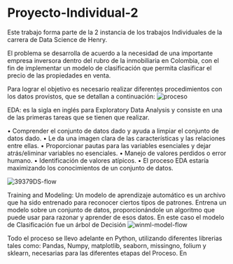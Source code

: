 # Proyecto-Individual-2

Este trabajo forma parte de la 2 instancia de los trabajos Individuales de la carrera de Data Science de Henry.

El problema se desarrolla de acuerdo a la necesidad de una importante empresa inversora dentro del rubro de la inmobiliaria en Colombia, con el fin de implementar un modelo de clasificación que permita clasificar el precio de las propiedades en venta. 

Para lograr el objetivo es necesario realizar diferentes procedimientos con los datos provistos, que se detallan a continuación:
            ![proceso](https://user-images.githubusercontent.com/105226041/200028362-da7e921e-6a59-4280-b409-fbe2e51e56a4.png)

EDA: es la sigla en inglés para Exploratory Data Analysis y consiste en una de las primeras tareas que se tienen que realizar.

•	Comprender el conjunto de datos dado y ayuda a limpiar el conjunto de datos dado.
•	Le da una imagen clara de las características y las relaciones entre ellas.
•	Proporcionar pautas para las variables esenciales y dejar atrás/eliminar variables no esenciales.
•	Manejo de valores perdidos o error humano.
•	Identificación de valores atípicos.
•	El proceso EDA estaría maximizando los conocimientos de un conjunto de datos.

![39379DS-flow](https://user-images.githubusercontent.com/105226041/200028529-4bc23be6-77d6-4873-8d63-b740587de026.png)

Training and Modeling: Un modelo de aprendizaje automático es un archivo que ha sido entrenado para reconocer ciertos tipos de patrones. Entrena un modelo sobre un conjunto de datos, proporcionándole un algoritmo que puede usar para razonar y aprender de esos datos.
En este caso el modelo de Clasificación fue un árbol de Decisión
![winml-model-flow](https://user-images.githubusercontent.com/105226041/200028588-39f5664f-04e2-4f11-98f7-c914fc9f712b.png)

Todo el proceso se llevo adelante en Python, utilizando diferentes librerias tales como: Pandas, Numpy, matplotlib, seaborn, missingno, folium y sklearn, necesarias para las diferentes etapas del Proceso.
En 
